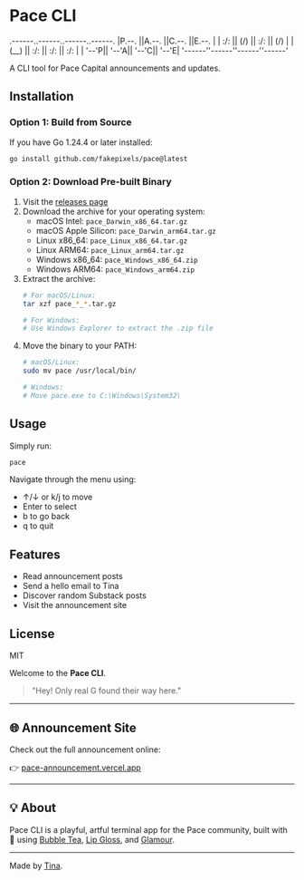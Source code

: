 # Pace CLI

.------..------..------..------.
|P.--. ||A.--. ||C.--. ||E.--. |
| :/\: || (\/) || :/\: || (\/) |
| (__) || :\/: || :\/: || :\/: |
| '--'P|| '--'A|| '--'C|| '--'E|
'------''------''------''------'

A CLI tool for Pace Capital announcements and updates.

## Installation

### Option 1: Build from Source

If you have Go 1.24.4 or later installed:

```bash
go install github.com/fakepixels/pace@latest
```

### Option 2: Download Pre-built Binary

1. Visit the [releases page](https://github.com/fakepixels/pace/releases/latest)
2. Download the archive for your operating system:
   - macOS Intel: `pace_Darwin_x86_64.tar.gz`
   - macOS Apple Silicon: `pace_Darwin_arm64.tar.gz`
   - Linux x86_64: `pace_Linux_x86_64.tar.gz`
   - Linux ARM64: `pace_Linux_arm64.tar.gz`
   - Windows x86_64: `pace_Windows_x86_64.zip`
   - Windows ARM64: `pace_Windows_arm64.zip`
3. Extract the archive:
   ```bash
   # For macOS/Linux:
   tar xzf pace_*_*.tar.gz
   
   # For Windows:
   # Use Windows Explorer to extract the .zip file
   ```
4. Move the binary to your PATH:
   ```bash
   # macOS/Linux:
   sudo mv pace /usr/local/bin/

   # Windows:
   # Move pace.exe to C:\Windows\System32\
   ```

## Usage

Simply run:

```bash
pace
```

Navigate through the menu using:
- ↑/↓ or k/j to move
- Enter to select
- b to go back
- q to quit

## Features

- Read announcement posts
- Send a hello email to Tina
- Discover random Substack posts
- Visit the announcement site

## License

MIT

Welcome to the **Pace CLI**. 

> "Hey! Only real G found their way here."

---

## 🌐 Announcement Site

Check out the full announcement online:

👉 [pace-announcement.vercel.app](https://pace-announcement.vercel.app/)

---

## 💡 About

Pace CLI is a playful, artful terminal app for the Pace community, built with 💙 using [Bubble Tea](https://github.com/charmbracelet/bubbletea), [Lip Gloss](https://github.com/charmbracelet/lipgloss), and [Glamour](https://github.com/charmbracelet/glamour).

---

Made by [Tina](mailto:tina@pacecapital.com).